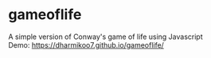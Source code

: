 # gameoflife
A simple version of Conway's game of life using Javascript
<br/>
Demo: https://dharmikoo7.github.io/gameoflife/

